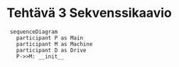 # Tehtävä 3 Sekvenssikaavio

```mermaid
 sequenceDiagram
   participant P as Main
   participant M as Machine
   participant D as Drive
   P->>M: __init__
   
```
